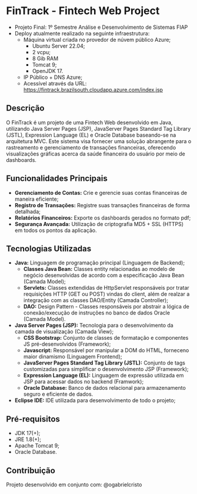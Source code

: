 # FinTrack - Fintech Web Project
- Projeto Final: 1º Semestre Análise e Desenvolvimento de Sistemas FIAP
- Deploy atualmente realizado na seguinte infraestrutura:
  - Máquina virtual criada no provedor de núvem público Azure;
    - Ubuntu Server 22.04;
    - 2 vcpu;
    - 8 Gib RAM
    - Tomcat 9;
    - OpenJDK 17.
  - IP Público + DNS Azure;
  - Acessível através da URL: https://fintrack.brazilsouth.cloudapp.azure.com/index.jsp

## Descrição

O FinTrack é um projeto de uma Fintech Web desenvolvido em Java, utilizando Java Server Pages (JSP), JavaServer Pages Standard Tag Library (JSTL), Expression Language (EL) e Oracle Database baseando-se na arquitetura MVC. 
Este sistema visa fornecer uma solução abrangente para o rastreamento e gerenciamento de transações financeiras, oferecendo visualizações gráficas acerca da saúde financeira do usuário por meio de dashboards. 

## Funcionalidades Principais

- **Gerenciamento de Contas:** Crie e gerencie suas contas financeiras de maneira eficiente;
- **Registro de Transações:** Registre suas transações financeiras de forma detalhada;
- **Relatórios Financeiros:** Exporte os dashboards gerados no formato pdf;
- **Segurança Avançada:** Utilização de criptografia MD5 + SSL (HTTPS) em todos os pontos da aplicação. 

## Tecnologias Utilizadas

- **Java:** Linguagem de programação principal (Linguagem de Backend);
  - **Classes Java Bean:** Classes entity relacionadas ao modelo de negócio desenvolvidas de acordo com a especificação Java Bean (Camada Model);
  - **Servlets:** Classes extendidas de HttpServlet responsáveis por tratar requisições HTTP (GET ou POST) vindas do client, além de realzar a integração com as classes DAO/Entity (Camada Controller);
  - **DAO:** Design Pattern - Classes responsáveis por abstrair a lógica de conexão/execução de instruções no banco de dados Oracle (Camada Model).
- **Java Server Pages (JSP):** Tecnologia para o desenvolvimento da camada de visualização (Camada View);
  - **CSS Bootstrap:** Conjunto de classes de formatação e componentes JS pré-desenvolvidos (Framework);
  - **Javascript:** Responsável por manipular a DOM do HTML, forneceno maior dinamismo (Linguagem Frontend);
  - **JavaServer Pages Standard Tag Library (JSTL):** Conjunto de tags customizadas para simplificar o desenvolvimento JSP (Framework);
  - **Expression Language (EL):** Linguagem de expressão utilizada em JSP para acessar dados no backend (Framwork);
  - **Oracle Database:** Banco de dados relacional para armazenamento seguro e eficiente de dados.
- **Eclipse IDE:** IDE utilizada para desenvolvimento de todo o projeto;

## Pré-requisitos

- JDK 17(+);
- JRE 1.8(+);
- Apache Tomcat 9;
- Oracle Database.

## Contribuição

Projeto desenvolvido em conjunto com:
@ogabrielcristo
